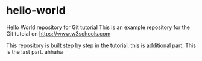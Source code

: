 # hello-world
Hello World repository for Git tutorial
This is an example repository for the Git tutoial on https://www.w3schools.com

This repository is built step by step in the tutorial.
this is additional part.
This is the last part.
ahhaha
